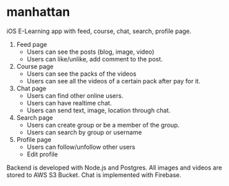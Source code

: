 # manhattan

iOS E-Learning app with feed, course, chat, search, profile page.
 1. Feed page
    - Users can see the posts (blog, image, video)
    - Users can like/unlike, add comment to the post.
 2. Course page
    - Users can see the packs of the videos
    - Users can see all the videos of a certain pack after pay for it.
 3. Chat page
    - Users can find other online users.
    - Users can have realtime chat.
    - Users can send text, image, location through chat.
 3. Search page
    - Users can create group or be a member of the group.
    - Users can search by group or username
 4. Profile page
    - Users can follow/unfollow other users
    - Edit profile

Backend is developed with Node.js and Postgres. All images and videos are stored to AWS S3 Bucket. Chat is implemented with Firebase. 
